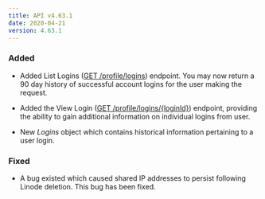```yaml
---
title: API v4.63.1
date: 2020-04-21
version: 4.63.1
---
```


### Added

- Added List Logins ([GET /profile/logins](https://www.linode.com/docs/api/profile/#logins-list)) endpoint. You may now return a 90 day history of successful account logins for the user making the request.

- Added the View Login ([GET /profile/logins/{loginId}](https://www.linode.com/docs/api/profile/#logins-list))  endpoint, providing the ability to gain additional information on individual logins from user.

- New _Logins_ object which contains historical information pertaining to a user login.

### Fixed

- A bug existed which caused shared IP addresses to persist following Linode deletion. This bug has been fixed.
